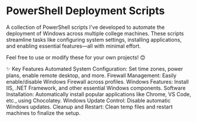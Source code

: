 # PowerShell Deployment Scripts

A collection of PowerShell scripts I've developed to automate the deployment of Windows across multiple college machines. These scripts streamline tasks like configuring system settings, installing applications, and enabling essential features—all with minimal effort.

Feel free to use or modify these for your own projects! 😊

✨ Key Features
Automated System Configuration: Set time zones, power plans, enable remote desktop, and more.
Firewall Management: Easily enable/disable Windows Firewall across profiles.
Windows Features: Install IIS, .NET Framework, and other essential Windows components.
Software Installation: Automatically install popular applications like Chrome, VS Code, etc., using Chocolatey.
Windows Update Control: Disable automatic Windows updates.
Cleanup and Restart: Clean temp files and restart machines to finalize the setup.
